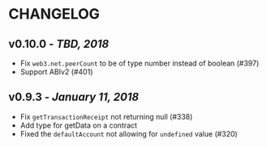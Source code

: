 # CHANGELOG

## v0.10.0 - _TBD, 2018_

* Fix `web3.net.peerCount` to be of type number instead of boolean (#397)
* Support ABIv2 (#401)

## v0.9.3 - _January 11, 2018_

* Fix `getTransactionReceipt` not returning null (#338)
* Add type for getData on a contract
* Fixed the `defaultAccount` not allowing for `undefined` value (#320)
